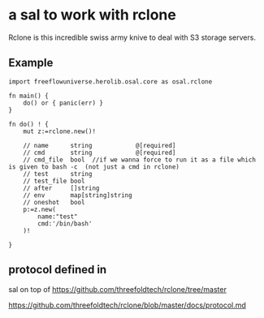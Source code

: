 # a sal to work with rclone

Rclone is this incredible swiss army knive to deal with S3 storage servers.


## Example

```golang
import freeflowuniverse.herolib.osal.core as osal.rclone

fn main() {
	do() or { panic(err) }
}

fn do() ! {
	mut z:=rclone.new()!

	// name      string            @[required]
	// cmd       string            @[required]
	// cmd_file  bool  //if we wanna force to run it as a file which is given to bash -c  (not just a cmd in rclone)
	// test      string
	// test_file bool
	// after     []string
	// env       map[string]string
	// oneshot   bool
	p:=z.new(
		name:"test"
		cmd:'/bin/bash'
	)!

}

```

## protocol defined in


sal on top of https://github.com/threefoldtech/rclone/tree/master

https://github.com/threefoldtech/rclone/blob/master/docs/protocol.md